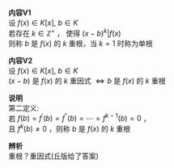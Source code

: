 **内容V1**  
设 $f(x)\in K[x],\ b\in K$  
若存在 $k\in\mathbb{Z}^+$ ， 使得 $(x-b)^k|f(x)$  
则称 $b$ 是 $f(x)$ 的 $k$ 重根，当 $k=1$ 时称为单根  
  
**内容V2**  
设 $f(x)\in K[x],\ b\in K$  
$(x-b)$ 是 $f(x)$ 的 $k$ 重因式 $\Leftrightarrow b$ 是 $f(x)$ 的 $k$ 重根  
  
**说明**  
第二定义:  
若 $f(b)=f^\prime(b)=f^{\prime\prime}(b)=\cdots=f^{k-1}(b)=0$ ，  
且 $f^{k}(b)\neq0$ ，则称 $b$ 是 $f(x)$ 的 $k$ 重根  
  
**辨析**  
重根？重因式(丘版给了答案)  
